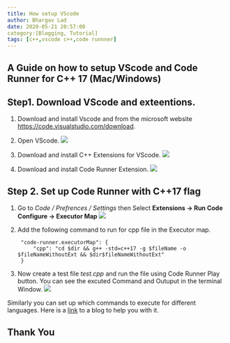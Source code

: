 ```yaml
---
title: How setup VScode 
author: Bhargav Lad
date: 2020-05-21 20:57:00
category:[Blogging, Tutorial] 
tags: [c++,vscode c++,code runnner]
---
```


## A Guide on how to setup VScode and Code Runner for C++ 17 (Mac/Windows)

## Step1. Download VScode and exteentions.

1. Download and install Vscode and from the microsoft website https://code.visualstudio.com/download.

2. Open VScode.
![]({{"/assets/img/posts/5/welcome.png"}})

3. Download and install C++ Extensions for VScode.
![]({{"/assets/img/posts/5/cpp_ext.png"}})

4. Download  and install Code Runner Extension.
![]({{"/assets/img/posts/5/coderunner.jpg"}})

## Step 2. Set up Code Runner with C++17 flag

1. Go to *Code / Prefrences / Settings* then Select **Extensions -> Run Code Configure -> Executor Map**
![]({{"/assets/img/posts/5/coderunner_setup.png"}})

2. Add the following command to run for cpp file in the Executor map.


        "code-runner.executorMap": {
            "cpp": "cd $dir && g++ -std=c++17 -g $fileName -o $fileNameWithoutExt && $dir$fileNameWithoutExt"
        }


3. Now create a test file *test.cpp* and run the file using Code Runner Play button. You can see the excuted Command and Outuput in the terminal Window.
![]({{"/assets/img/posts/5/run.png"}})

Similarly you can set up which commands to execute for different languages. Here is a [link](https://blog.atwork.at/post/Run-Code-from-Visual-Studio-Code) to a blog to help you with it.

## Thank You 